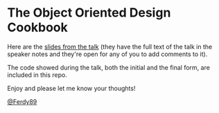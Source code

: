 # The Object Oriented Design Cookbook

Here are the [slides from the
talk](https://docs.google.com/presentation/d/11pfb0BPQM7NX4uxo6kAlHksBkHIfEBvx2pX7JfxLzn4/edit#slide=id.g35f391192_00)
(they have the full text of the talk in the speaker notes and they're open for
any of you to add comments to it).

The code showed during the talk, both the initial and the final form, are
included in this repo.

Enjoy and please let me know your thoughts!

[@Ferdy89](https://twitter.com/Ferdy89)
